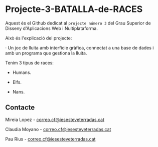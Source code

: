 # Projecte-3-BATALLA-de-RACES

Aquest és el Github dedicat al `projecte número 3` del Grau Superior de Disseny d'Aplicacions Web i Nultiplataforma.

Això és l'explicació del projecte:

· Un joc de lluita amb interfície gràfica, connectat a una base de dades i amb un programa que gestiona la lluita.

Tenim 3 tipus de races:

- Humans.

- Elfs.

- Nans.


## Contacte

Mireia Lopez - correo.cf@iesesteveterradas.cat

Claudia Moyano - correo.cf@iesesteveterradas.cat

Pau Rius - correo.cf@iesesteveterradas.cat
